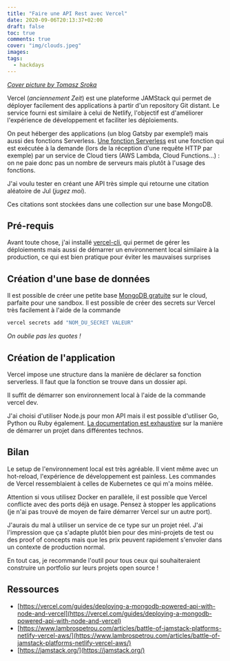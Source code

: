 ```yaml
---
title: "Faire une API Rest avec Vercel"
date: 2020-09-06T20:13:37+02:00
draft: false
toc: true
comments: true
cover: "img/clouds.jpeg"
images: 
tags:
  - hackdays
---
```


[*Cover picture by Tomasz Sroka*](https://unsplash.com/photos/A4AJVLFu-Ug)

Vercel (*anciennement Zeit*) est une plateforme JAMStack qui permet de déployer facilement des applications à partir d'un repository Git distant. Le service fourni est similaire à celui de Netlify, l'objectif est d'améliorer l'expérience de développement et faciliter les déploiements.

On peut héberger des applications (un blog Gatsby par exemple!) mais aussi des fonctions Serverless. [Une fonction Serverless](https://serverless-stack.com/chapters/fr/what-is-serverless.html) est une fonction qui est exécutée à la demande (lors de la réception d'une requête HTTP par exemple) par un service de Cloud tiers (AWS Lambda, Cloud Functions...) : on ne paie donc pas un nombre de serveurs mais plutôt à l'usage des fonctions. 

J'ai voulu tester en créant une API très simple qui retourne une citation aléatoire de Jul (*jugez moi*). 

Ces citations sont stockées dans une collection sur une base MongoDB.  

## Pré-requis

Avant toute chose, j'ai installé [vercel-cli](https://vercel.com/download), qui permet de gérer les déploiements mais aussi de démarrer un environnement local similaire à la production, ce qui est bien pratique pour éviter les mauvaises surprises

## Création d'une base de données

Il est possible de créer une petite base [MongoDB gratuite](http://cloud.mongodb.com/) sur le cloud, parfaite pour une sandbox.  Il est possible de créer des secrets sur Vercel très facilement à l'aide de la commande 

```bash
vercel secrets add "NOM_DU_SECRET VALEUR"
```

*On oublie pas les quotes !*

## Création de l'application

Vercel impose une structure dans la manière de déclarer sa fonction serverless. Il faut que la fonction se trouve dans un dossier api. 

Il suffit de démarrer son environnement local à l'aide de la commande vercel dev. 

J'ai choisi d'utiliser Node.js pour mon API mais il est possible d'utiliser Go, Python ou Ruby également. [La documentation est exhaustive](https://vercel.com/guides) sur la manière de démarrer un projet dans différentes technos. 

## Bilan

Le setup de l'environnement local est très agréable. Il vient même avec un hot-reload, l'expérience de développement est painless. Les commandes de Vercel ressemblaient à celles de Kubernetes ce qui m'a moins mêlée. 

Attention si vous utilisez Docker en parallèle, il est possible que Vercel conflicte avec des ports déjà en usage. Pensez à stopper les applications (je n'ai pas trouvé de moyen de faire démarrer Vercel sur un autre port). 

J'aurais du mal à utiliser un service de ce type sur un projet réel. J'ai l'impression que ça s'adapte plutôt bien pour des mini-projets de test ou des proof of concepts mais que les prix peuvent rapidement s'envoler dans un contexte de production normal. 

En tout cas, je recommande l'outil pour tous ceux qui souhaiteraient construire un portfolio sur leurs projets open source ! 

## Ressources

- [https://vercel.com/guides/deploying-a-mongodb-powered-api-with-node-and-vercel](https://vercel.com/guides/deploying-a-mongodb-powered-api-with-node-and-vercel)
- [https://www.lambrospetrou.com/articles/battle-of-jamstack-platforms-netlify-vercel-aws/](https://www.lambrospetrou.com/articles/battle-of-jamstack-platforms-netlify-vercel-aws/)
- [https://jamstack.org/](https://jamstack.org/)